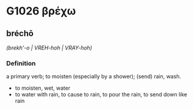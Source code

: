 # G1026 βρέχω

## bréchō

_(brekh'-o | VREH-hoh | VRAY-hoh)_

### Definition

a primary verb; to moisten (especially by a shower); (send) rain, wash.

- to moisten, wet, water
- to water with rain, to cause to rain, to pour the rain, to send down like rain

